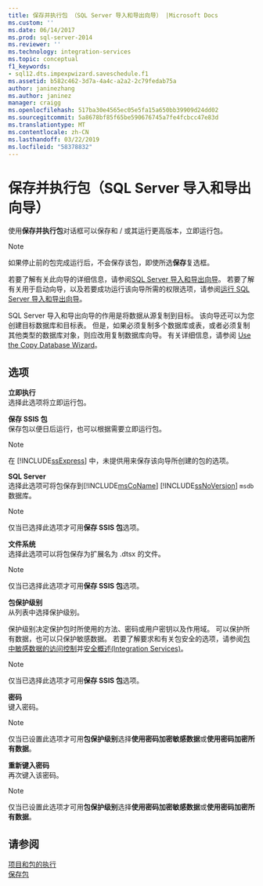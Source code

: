 ```yaml
---
title: 保存并执行包 （SQL Server 导入和导出向导） |Microsoft Docs
ms.custom: ''
ms.date: 06/14/2017
ms.prod: sql-server-2014
ms.reviewer: ''
ms.technology: integration-services
ms.topic: conceptual
f1_keywords:
- sql12.dts.impexpwizard.saveschedule.f1
ms.assetid: b582c462-3d7a-4a4c-a2a2-2c79fedab75a
author: janinezhang
ms.author: janinez
manager: craigg
ms.openlocfilehash: 517ba30e4565ec05e5fa15a650bb39909d24dd02
ms.sourcegitcommit: 5a8678bf85f65be590676745a7fe4fcbcc47e83d
ms.translationtype: MT
ms.contentlocale: zh-CN
ms.lasthandoff: 03/22/2019
ms.locfileid: "58378832"
---
```

# <a name="save-and-execute-package-sql-server-import-and-export-wizard"></a>保存并执行包（SQL Server 导入和导出向导）
  使用**保存并执行包**对话框可以保存和 / 或其运行更高版本，立即运行包。  
  
> [!NOTE]  
>  如果停止前的包完成运行后，不会保存该包，即使所选**保存**复选框。  
  
 若要了解有关此向导的详细信息，请参阅[SQL Server 导入和导出向导](import-and-export-data-with-the-sql-server-import-and-export-wizard.md)。 若要了解有关用于启动向导，以及若要成功运行该向导所需的权限选项，请参阅[运行 SQL Server 导入和导出向导](start-the-sql-server-import-and-export-wizard.md)。  
  
 SQL Server 导入和导出向导的作用是将数据从源复制到目标。 该向导还可以为您创建目标数据库和目标表。 但是，如果必须复制多个数据库或表，或者必须复制其他类型的数据库对象，则应改用复制数据库向导。 有关详细信息，请参阅 [Use the Copy Database Wizard](../../relational-databases/databases/use-the-copy-database-wizard.md)。  
  
## <a name="options"></a>选项  
 **立即执行**  
 选择此选项将立即运行包。  
  
 **保存 SSIS 包**  
 保存包以便日后运行，也可以根据需要立即运行包。  
  
> [!NOTE]  
>  在 [!INCLUDE[ssExpress](../../includes/ssexpress-md.md)] 中，未提供用来保存该向导所创建的包的选项。  
  
 **SQL Server**  
 选择此选项可将包保存到[!INCLUDE[msCoName](../../includes/msconame-md.md)] [!INCLUDE[ssNoVersion](../../includes/ssnoversion-md.md)] `msdb`数据库。  
  
> [!NOTE]  
>  仅当已选择此选项才可用**保存 SSIS 包**选项。  
  
 **文件系统**  
 选择此选项可以将包保存为扩展名为 .dtsx 的文件。  
  
> [!NOTE]  
>  仅当已选择此选项才可用**保存 SSIS 包**选项。  
  
 **包保护级别**  
 从列表中选择保护级别。  
  
 保护级别决定保护包时所使用的方法、密码或用户密钥以及作用域。 可以保护所有数据，也可以只保护敏感数据。 若要了解要求和有关包安全的选项，请参阅[包中敏感数据的访问控制](../security/access-control-for-sensitive-data-in-packages.md)并[安全概述&#40;Integration Services&#41;](../security/security-overview-integration-services.md)。  
  
> [!NOTE]  
>  仅当已选择此选项才可用**保存 SSIS 包**选项。  
  
 **密码**  
 键入密码。  
  
> [!NOTE]  
>  仅当已设置此选项才可用**包保护级别**选择**使用密码加密敏感数据**或**使用密码加密所有数据**。  
  
 **重新键入密码**  
 再次键入该密码。  
  
> [!NOTE]  
>  仅当已设置此选项才可用**包保护级别**选择**使用密码加密敏感数据**或**使用密码加密所有数据**。  
  
## <a name="see-also"></a>请参阅  
 [项目和包的执行](../packages/run-integration-services-ssis-packages.md)   
 [保存包](../save-packages.md)  
  
  
